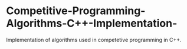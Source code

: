 # Competitive-Programming-Algorithms-C++-Implementation-
Implementation of algorithms used in competetive programming in C++.
